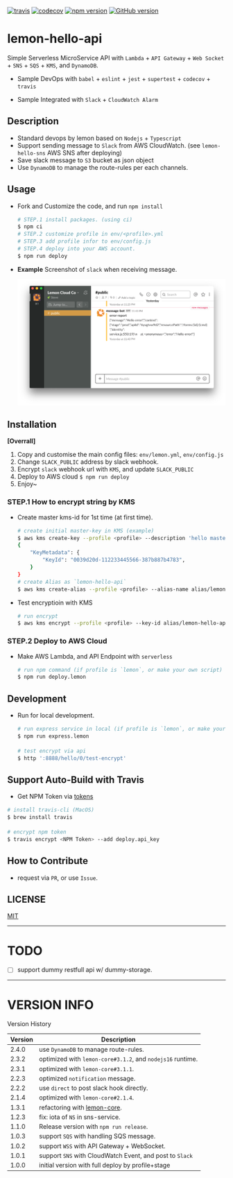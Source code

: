 [![travis](https://travis-ci.org/lemoncloud-io/lemon-hello-api.svg?branch=master)](https://travis-ci.org/lemoncloud-io/lemon-hello-api)
[![codecov](https://codecov.io/gh/lemoncloud-io/lemon-hello-api/branch/master/graph/badge.svg)](https://codecov.io/gh/lemoncloud-io/lemon-hello-api)
[![npm version](https://badge.fury.io/js/lemon-hello-api.svg)](https://badge.fury.io/js/lemon-hello-api)
[![GitHub version](https://badge.fury.io/gh/lemoncloud-io%2Flemon-hello-api.svg)](https://badge.fury.io/gh/lemoncloud-io%2Flemon-hello-api)

# lemon-hello-api

Simple Serverless MicroService API with `Lambda` + `API Gateway` + `Web Socket` + `SNS` + `SQS` + `KMS`, and `DynamoDB`.

- Sample DevOps with `babel` + `eslint` + `jest` + `supertest` + `codecov` + `travis`

- Sample Integrated with `Slack` + `CloudWatch Alarm`


## Description

- Standard devops by lemon based on `Nodejs` + `Typescript`
- Support sending message to `Slack` from AWS CloudWatch. (see `lemon-hello-sns` AWS SNS after deploying)
- Save slack message to `S3` bucket as json object
- Use `DynamoDB` to manage the route-rules per each channels.


## Usage

- Fork and Customize the code, and run `npm install`

    ```bash
    # STEP.1 install packages. (using ci)
    $ npm ci
    # STEP.2 customize profile in env/<profile>.yml
    # STEP.3 add profile infor to env/config.js
    # STEP.4 deploy into your AWS account.
    $ npm run deploy
    ```


- **Example** Screenshot of `slack` when receiving message.

    ![SlackError](assets/sns.report-error.png)


## Installation

**[Overrall]**

1. Copy and customise the main config files: `env/lemon.yml`, `env/config.js`
1. Change `SLACK_PUBLIC` address by slack webhook.
1. Encrypt `slack` webhook url with `KMS`, and update `SLACK_PUBLIC`
1. Deploy to AWS cloud `$ npm run deploy`
1. Enjoy~


### STEP.1 How to encrypt string by KMS

- Create master kms-id for 1st time (at first time).

    ```bash
    # create initial master-key in KMS (example)
    $ aws kms create-key --profile <profile> --description 'hello master key'
    {
        "KeyMetadata": {
            "KeyId": "0039d20d-112233445566-387b887b4783",
        }
    }
    # create Alias as `lemon-hello-api`
    $ aws kms create-alias --profile <profile> --alias-name alias/lemon-hello-api --target-key-id 0039d20d-112233445566-387b887b4783
    ```

- Test encryptioin with KMS

    ```sh
    # run encrypt
    $ aws kms encrypt --profile <profile> --key-id alias/lemon-hello-api --cli-binary-format raw-in-base64-out --plaintext "hello lemon" --query CiphertextBlob --output text
    ```

### STEP.2 Deploy to AWS Cloud

- Make AWS Lambda, and API Endpoint with `serverless`

    ```bash
    # run npm command (if profile is `lemon`, or make your own script)
    $ npm run deploy.lemon
    ```

## Development

- Run for local development.

    ```bash
    # run express service in local (if profile is `lemon`, or make your own script)
    $ npm run express.lemon

    # test encrypt via api
    $ http ':8888/hello/0/test-encrypt'    
    ```

## Support Auto-Build with Travis

- Get NPM Token via [tokens](https://www.npmjs.com/settings/stevelemon/tokens)

```bash
# install travis-cli (MacOS)
$ brew install travis

# encrypt npm token
$ travis encrypt <NPM Token> --add deploy.api_key
```

## How to Contribute

- request via `PR`, or use `Issue`.


## LICENSE

[MIT](http://opensource.org/licenses/MIT)


----------------
# TODO #

- [ ] support dummy restfull api w/ dummy-storage.


----------------
# VERSION INFO #

Version History

| Version   | Description
|--         |--
| 2.4.0     | use `DynamoDB` to manage route-rules.
| 2.3.2     | optimized with `lemon-core#3.1.2`, and `nodejs16` runtime.
| 2.3.1     | optimized with `lemon-core#3.1.1`.
| 2.2.3     | optimized `notification` message.
| 2.2.2     | use `direct` to post slack hook directly.
| 2.1.4     | optimized with `lemon-core#2.1.4`.
| 1.3.1     | refactoring with [lemon-core](/lemoncloud-io/lemon-core).
| 1.2.3     | fix: iota of `NS` in sns-service.
| 1.1.0     | Release version with `npm run release`.
| 1.0.3     | support `SQS` with handling SQS message.
| 1.0.2     | support `WSS` with API Gateway + WebSocket.
| 1.0.1     | support `SNS` with CloudWatch Event, and post to `Slack`
| 1.0.0     | initial version with full deploy by profile+stage

